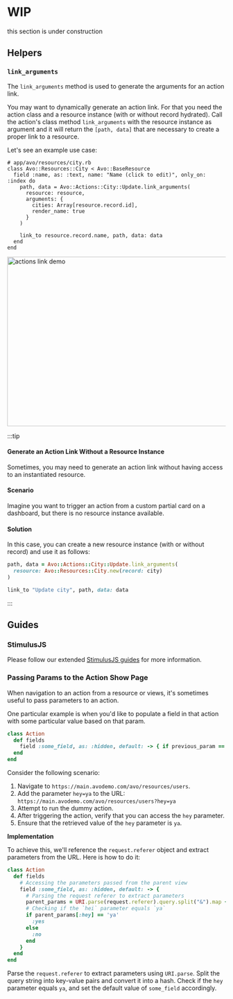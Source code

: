 # WIP
this section is under construction
## Helpers

### `link_arguments`

The `link_arguments` method is used to generate the arguments for an action link.

You may want to dynamically generate an action link. For that you need the action class and a resource instance (with or without record hydrated). Call the action's class method `link_arguments` with the resource instance as argument and it will return the `[path, data]` that are necessary to create a proper link to a resource.

Let's see an example use case:

```ruby{4-,16} [Current Version]
# app/avo/resources/city.rb
class Avo::Resources::City < Avo::BaseResource
  field :name, as: :text, name: "Name (click to edit)", only_on: :index do
    path, data = Avo::Actions::City::Update.link_arguments(
      resource: resource,
      arguments: {
        cities: Array[resource.record.id],
        render_name: true
      }
    )

    link_to resource.record.name, path, data: data
  end
end
```


<Image src="/assets/img/actions/action_link.gif" width="684" height="391" alt="actions link demo" />

:::tip
#### Generate an Action Link Without a Resource Instance
Sometimes, you may need to generate an action link without having access to an instantiated resource.

#### Scenario
Imagine you want to trigger an action from a custom partial card on a dashboard, but there is no resource instance available.

#### Solution
In this case, you can create a new resource instance (with or without record) and use it as follows:

```ruby
path, data = Avo::Actions::City::Update.link_arguments(
  resource: Avo::Resources::City.new(record: city)
)

link_to "Update city", path, data: data
```
:::

## Guides

### StimulusJS

Please follow our extended [StimulusJS guides](./../stimulus-integration.html#use-stimulus-js-in-a-tool) for more information.

### Passing Params to the Action Show Page
When navigation to an action from a resource <Index /> or <Show /> views, it's sometimes useful to pass parameters to an action.

One particular example is when you'd like to populate a field in that action with some particular value based on that param.

```ruby
class Action
  def fields
    field :some_field, as: :hidden, default: -> { if previous_param == yes ? :yes : :no}
  end
end
```
Consider the following scenario:

1. Navigate to `https://main.avodemo.com/avo/resources/users`.
2. Add the parameter `hey=ya` to the URL: `https://main.avodemo.com/avo/resources/users?hey=ya`
3. Attempt to run the dummy action.
4. After triggering the action, verify that you can access the `hey` parameter.
5. Ensure that the retrieved value of the `hey` parameter is `ya`.

**Implementation**

To achieve this, we'll reference the `request.referer` object and extract parameters from the URL. Here is how to do it:

```ruby
class Action
  def fields
    # Accessing the parameters passed from the parent view
    field :some_field, as: :hidden, default: -> {
      # Parsing the request referer to extract parameters
      parent_params = URI.parse(request.referer).query.split("&").map { |param| param.split("=")}.to_h.with_indifferent_access
      # Checking if the `hei` parameter equals `ya`
      if parent_params[:hey] == 'ya'
        :yes
      else
        :no
      end
    }
  end
end
```
Parse the `request.referer` to extract parameters using `URI.parse`.
Split the query string into key-value pairs and convert it into a hash.
Check if the `hey` parameter equals `ya`, and set the default value of `some_field` accordingly.
